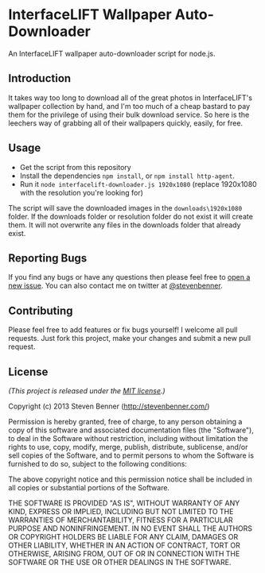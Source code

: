 # InterfaceLIFT Wallpaper Auto-Downloader

An InterfaceLIFT wallpaper auto-downloader script for node.js.

## Introduction

It takes way too long to download all of the great photos in InterfaceLIFT's wallpaper collection by hand, and I'm too much of a cheap bastard to pay them for the privilege of using their bulk download service. So here is the leechers way of grabbing all of their wallpapers quickly, easily, for free.

## Usage

* Get the script from this repository
* Install the dependencies `npm install`, or `npm install http-agent`.
* Run it `node interfacelift-downloader.js 1920x1080` (replace 1920x1080 with the resolution you're looking for)

The script will save the downloaded images in the `downloads\1920x1080` folder. If the downloads folder or resolution folder do not exist it will create them. It will not overwrite any files in the downloads folder that already exist.

## Reporting Bugs

If you find any bugs or have any questions then please feel free to [open a new issue](https://github.com/stevenbenner/interfacelift-downloader/issues/new). You can also contact me on twitter at [@stevenbenner](https://twitter.com/stevenbenner).

## Contributing

Please feel free to add features or fix bugs yourself! I welcome all pull requests. Just fork this project, make your changes and submit a new pull request.

## License

*(This project is released under the [MIT license](https://raw.github.com/stevenbenner/interfacelift-downloader/master/LICENSE.txt).)*

Copyright (c) 2013 Steven Benner (http://stevenbenner.com/)

Permission is hereby granted, free of charge, to any person obtaining a copy of this software and associated documentation files (the "Software"), to deal in the Software without restriction, including without limitation the rights to use, copy, modify, merge, publish, distribute, sublicense, and/or sell copies of the Software, and to permit persons to whom the Software is furnished to do so, subject to the following conditions:

The above copyright notice and this permission notice shall be included in all copies or substantial portions of the Software.

THE SOFTWARE IS PROVIDED "AS IS", WITHOUT WARRANTY OF ANY KIND, EXPRESS OR IMPLIED, INCLUDING BUT NOT LIMITED TO THE WARRANTIES OF MERCHANTABILITY, FITNESS FOR A PARTICULAR PURPOSE AND NONINFRINGEMENT. IN NO EVENT SHALL THE AUTHORS OR COPYRIGHT HOLDERS BE LIABLE FOR ANY CLAIM, DAMAGES OR OTHER LIABILITY, WHETHER IN AN ACTION OF CONTRACT, TORT OR OTHERWISE, ARISING FROM, OUT OF OR IN CONNECTION WITH THE SOFTWARE OR THE USE OR OTHER DEALINGS IN THE SOFTWARE.
